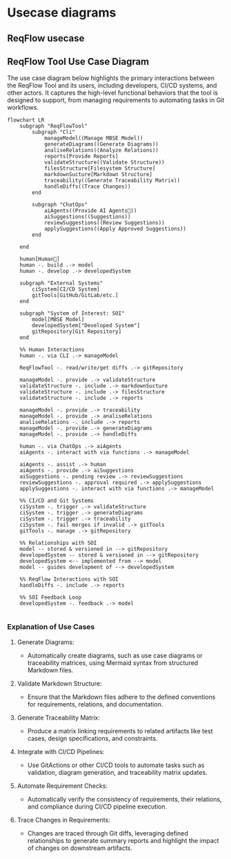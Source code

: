 # Usecase diagrams


## ReqFlow usecase


## ReqFlow Tool Use Case Diagram

The use case diagram below highlights the primary interactions between the ReqFlow Tool and its users, including developers, CI/CD systems, and other actors. It captures the high-level functional behaviors that the tool is designed to support, from managing requirements to automating tasks in Git workflows.

```mermaid
flowchart LR
    subgraph "ReqFlowTool"
        subgraph "Cli"
            manageModel((Manage MBSE Model))
            generateDiagrams((Generate Diagrams))
            analiseRelations((Analyze Relations))
            reports[Provide Reports]
            validateStructure((Validate Structure))			
            filesStructure[Filesystem Structure]
            markdownSucture[Markdown Structure]
            traceability((Generate Traceability Matrix))
            handleDiffs((Trace Changes))        
        end  

        subgraph "ChatOps"
            aiAgents((Provide AI Agents🤖))
            aiSuggestions((Suggestions)) 
            reviewSuggestions((Review Suggestions))                
            applySuggestions((Apply Approved Suggestions))                
        end
                 
    end

    human[Human👤]
    human -. build .-> model
    human -. develop .-> developedSystem

    subgraph "External Systems"
        ciSystem[CI/CD System]
        gitTools[GitHub/GitLab/etc.]
    end

    subgraph "System of Interest: SOI"
        model[MBSE Model]
        developedSystem["Developed System"]
        gitRepository[Git Repository]
    end

    %% Human Interactions
    human -. via CLI .-> manageModel

    ReqFlowTool -. read/write/get diffs .-> gitRepository
 
    manageModel -. provide .-> validateStructure
    validateStructure -. include .-> markdownSucture
    validateStructure -. include .-> filesStructure  
    validateStructure -. include .-> reports    

    manageModel -. provide .-> traceability
    manageModel -. provide .-> analiseRelations
    analiseRelations -. include .-> reports      
    manageModel -. provide .-> generateDiagrams
    manageModel -. provide .-> handleDiffs

    human -. via ChatOps .-> aiAgents    
    aiAgents -. interact with via functions .-> manageModel    

    aiAgents -. assist .-> human
    aiAgents -. provide .-> aiSuggestions
    aiSuggestions -. pending review .-> reviewSuggestions
    reviewSuggestions -. approval required .-> applySuggestions
    applySuggestions -. interact with via functions .-> manageModel    

    %% CI/CD and Git Systems
    ciSystem -. trigger .-> validateStructure
    ciSystem -. trigger .-> generateDiagrams
    ciSystem -. trigger .-> traceability
    ciSystem -. fail merges if invalid .-> gitTools
    gitTools -. manage .-> gitRepository

    %% Relationships with SOI
    model -- stored & versioned in --> gitRepository
    developedSystem -- stored & versioned in --> gitRepository
    developedSystem <-- implemented from --> model
    model -- guides development of --> developedSystem

    %% ReqFlow Interactions with SOI
    handleDiffs -. include .-> reports    

    %% SOI Feedback Loop
    developedSystem -. feedback .-> model


```

### Explanation of Use Cases


1. Generate Diagrams:
   - Automatically create diagrams, such as use case diagrams or traceability matrices, using Mermaid syntax from structured Markdown files.

2. Validate Markdown Structure:
   - Ensure that the Markdown files adhere to the defined conventions for requirements, relations, and documentation.

3. Generate Traceability Matrix:
   - Produce a matrix linking requirements to related artifacts like test cases, design specifications, and constraints.

4. Integrate with CI/CD Pipelines:
   - Use GitActions or other CI/CD tools to automate tasks such as validation, diagram generation, and traceability matrix updates.

5. Automate Requirement Checks:
   - Automatically verify the consistency of requirements, their relations, and compliance during CI/CD pipeline execution.

6. Trace Changes in Requirements:
   - Changes are traced through Git diffs, leveraging defined relationships to generate summary reports and highlight the impact of changes on downstream artifacts. 

